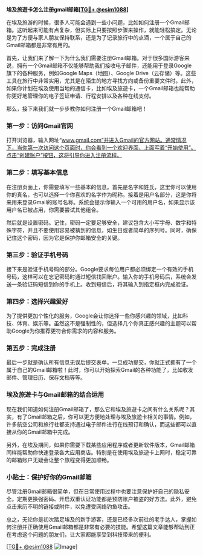 **埃及旅遊卡怎么注册gmail邮箱[[TG💪+ @esim1088](https://t.me/s/esim1088)]**

在埃及旅游的时候，很多人可能会遇到一些小问题，比如如何注册一个Gmail邮箱。这听起来可能有点复杂，但实际上只要按照步骤来操作，就能轻松搞定。无论是为了方便与家人朋友保持联系，还是为了记录旅行中的点滴，一个属于自己的Gmail邮箱都是非常有用的。

首先，让我们来了解一下为什么我们需要注册Gmail邮箱。对于很多国际游客来说，拥有一个Gmail邮箱不仅能够帮助我们接收电子邮件，还能用于登录Google旗下的各种服务，例如Google Maps（地图）、Google Drive（云存储）等。这些工具在旅行中非常实用，尤其是在陌生的地方寻找方向或备份重要文件时。此外，如果你计划在埃及使用当地的通信卡，比如埃及旅遊卡，一个Gmail邮箱也能帮助你更好地管理你的电子签证申请、行程安排以及各种在线支付。

那么，接下来我们就一步步教你如何注册一个Gmail邮箱吧！

### 第一步：访问Gmail官网

打开浏览器，输入网址“www.gmail.com”并进入Gmail的官方网站。通常情况下，当你第一次访问这个页面时，你会看到一个欢迎界面，上面写着“开始使用”。点击“创建账户”按钮，这将引导你进入注册流程。

### 第二步：填写基本信息

在注册页面上，你需要填写一些基本的信息。首先是名字和姓氏，这里你可以使用你的真名，也可以选择一个你喜欢的名字作为昵称。接着是用户名部分，这是你将来用来登录Gmail的账号名称。系统会提示你输入一个可用的用户名，如果显示该用户名已被占用，你需要尝试其他组合。

然后就是设置密码。记住，密码一定要足够安全，建议包含大小写字母、数字和特殊字符，并且不要使用容易被猜到的信息，如生日或者简单的序列号。同时，确保记住这个密码，因为它是保护你邮箱安全的关键。

### 第三步：验证手机号码

接下来是验证手机号码的部分。Google要求每位用户都必须绑定一个有效的手机号码，这样可以在忘记密码时通过短信找回账户。输入你的手机号码后，系统会发送一条验证码短信到你的手机上。收到短信后，将其输入到指定框内完成验证。

### 第四步：选择兴趣爱好

为了提供更加个性化的服务，Google会让你选择一些你感兴趣的领域，比如科技、体育、娱乐等。虽然这不是强制性的，但选择几个你真正感兴趣的主题可以帮助Google为你推荐更符合你需求的内容和服务。

### 第五步：完成注册

最后一步就是确认所有信息无误后提交表单。一旦成功提交，你就正式拥有了一个属于自己的Gmail邮箱啦！此时，你可以开始探索Gmail的各种功能了，比如收发邮件、管理日历、保存文档等等。

### 埃及旅遊卡与Gmail邮箱的结合运用

现在我们知道如何注册Gmail邮箱了，那么它和埃及旅遊卡之间有什么关系呢？其实，有了Gmail邮箱之后，你可以更方便地处理与埃及旅遊卡相关的事情。例如，许多航空公司和旅行社都支持通过电子邮件进行在线预订和确认，而这些都可以直接从你的Gmail邮箱中完成。

另外，在埃及期间，如果你需要下载某些应用程序或者更新软件版本，Gmail邮箱同样能帮助你快速登录各大应用商店。特别是在使用埃及旅遊卡上网时，稳定可靠的邮箱账户无疑会让整个旅程变得更加顺畅。

### 小贴士：保护好你的Gmail邮箱

尽管注册Gmail邮箱很简单，但在日常使用过程中也要注意保护好自己的隐私安全。定期更换强密码、开启双重认证功能都是预防账户被盗的好方法。此外，避免点击来历不明的链接或附件，以免遭受网络钓鱼攻击。

总之，无论你是初次踏足埃及的新手游客，还是已经多次前往的老手达人，掌握如何注册并正确使用Gmail邮箱都是非常有必要的技能。希望这篇文章能够帮助到正在考虑这个问题的朋友们，让大家都能享受到科技带来的便利。

[[TG💪+ @esim1088](https://t.me/s/esim1088) ![Image](https://i.postimg.cc/4NQfJmqS/Snipaste-2025-05-13-00-14-12.png)]